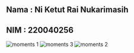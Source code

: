## Nama : Ni Ketut Rai Nukarimasih
## NIM : 220040256

![moments 1](https://github.com/user-attachments/assets/0ae13be6-5fe7-47a1-87ef-f9ec3708ada0)
![moments 3](https://github.com/user-attachments/assets/636b5987-58ac-4223-8386-76723ce6121f)
![moments 2](https://github.com/user-attachments/assets/334b9fa8-48d7-4705-99e5-e72a6c474f4a)
